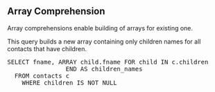 ## Array Comprehension

Array comprehensions enable building of arrays for existing one.

This query builds a new array containing only children names for all contacts that have children. 
<pre id="example">
SELECT fname, ARRAY child.fname FOR child IN c.children 
				END AS children_names 
  FROM contacts c 
    WHERE children IS NOT NULL
</pre>

